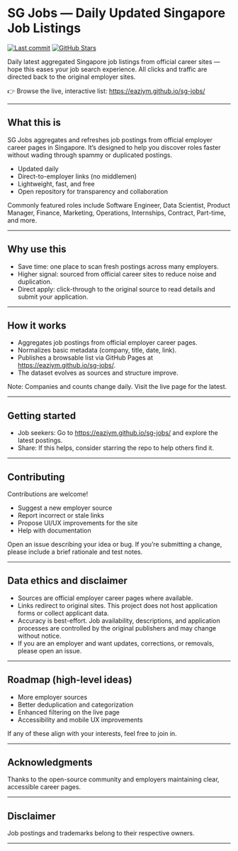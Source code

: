 # SG Jobs — Daily Updated Singapore Job Listings

[![Last commit](https://img.shields.io/github/last-commit/eaziym/sg-jobs?label=updated)](https://github.com/eaziym/sg-jobs/commits)
[![GitHub Stars](https://img.shields.io/github/stars/eaziym/sg-jobs?style=social)](https://github.com/eaziym/sg-jobs/stargazers)

Daily latest aggregated Singapore job listings from official career sites — hope this eases your job search experience. All clicks and traffic are directed back to the original employer sites.

👉 Browse the live, interactive list: https://eaziym.github.io/sg-jobs/

---

## What this is

SG Jobs aggregates and refreshes job postings from official employer career pages in Singapore. It’s designed to help you discover roles faster without wading through spammy or duplicated postings.

- Updated daily
- Direct-to-employer links (no middlemen)
- Lightweight, fast, and free
- Open repository for transparency and collaboration

Commonly featured roles include Software Engineer, Data Scientist, Product Manager, Finance, Marketing, Operations, Internships, Contract, Part-time, and more.

---

## Why use this

- Save time: one place to scan fresh postings across many employers.
- Higher signal: sourced from official career sites to reduce noise and duplication.
- Direct apply: click-through to the original source to read details and submit your application.

---

## How it works

- Aggregates job postings from official employer career pages.
- Normalizes basic metadata (company, title, date, link).
- Publishes a browsable list via GitHub Pages at https://eaziym.github.io/sg-jobs/.
- The dataset evolves as sources and structure improve.

Note: Companies and counts change daily. Visit the live page for the latest.

---

## Getting started

- Job seekers: Go to https://eaziym.github.io/sg-jobs/ and explore the latest postings.
- Share: If this helps, consider starring the repo to help others find it.

---

## Contributing

Contributions are welcome!

- Suggest a new employer source
- Report incorrect or stale links
- Propose UI/UX improvements for the site
- Help with documentation

Open an issue describing your idea or bug. If you’re submitting a change, please include a brief rationale and test notes.

---

## Data ethics and disclaimer

- Sources are official employer career pages where available.
- Links redirect to original sites. This project does not host application forms or collect applicant data.
- Accuracy is best-effort. Job availability, descriptions, and application processes are controlled by the original publishers and may change without notice.
- If you are an employer and want updates, corrections, or removals, please open an issue.

---

## Roadmap (high-level ideas)

- More employer sources
- Better deduplication and categorization
- Enhanced filtering on the live page
- Accessibility and mobile UX improvements

If any of these align with your interests, feel free to join in.

---

## Acknowledgments

Thanks to the open-source community and employers maintaining clear, accessible career pages.

---

## Disclaimer

Job postings and trademarks belong to their respective owners. 

---

<!--
SEO notes:
Primary keywords: Singapore jobs, SG jobs, Singapore job listings, tech jobs Singapore, software engineer jobs Singapore, data science jobs Singapore, internships Singapore, fresh grad jobs Singapore, finance jobs Singapore, marketing jobs Singapore, operations jobs Singapore.
Long-tail: latest Singapore jobs, daily updated jobs Singapore, direct employer jobs Singapore, official career sites Singapore, aggregated job listings Singapore.
-->
